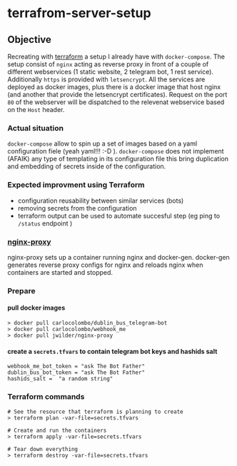 # terrafrom-server-setup

## Objective
Recreating with [terraform](https://www.terraform.io) a setup I already have with `docker-compose`. The setup consist of `nginx` acting as reverse proxy in front of a couple of different webservices (1 static website, 2 telegram bot, 1 rest service). Additionally `https` is provided with `letsencrypt`. All the services are deployed as docker images, plus there is a docker image that host nginx (and another that provide the letsencrypt certificates). Request on the port `80` of the webserver will be dispatched to the relevenat webservice based on the `Host` header.

### Actual situation
`docker-compose` allow to spin up a set of images based on a yaml configuration fiele (yeah yaml!!! :-D ). `docker-compose` does not implement (AFAIK) any type of templating in its configuration file this bring duplication and embedding of secrets inside of the configuration.

### Expected improvment using Terraform
- configuration reusability between similar services (bots)
- removing secrets from the configuration
- terraform output can be used to automate succesful step (eg ping to `/status` endpoint )

### [nginx-proxy](https://github.com/jwilder/nginx-proxy)
nginx-proxy sets up a container running nginx and docker-gen. docker-gen generates reverse proxy configs for nginx and reloads nginx when containers are started and stopped.



### Prepare

#### pull docker images 
```
> docker pull carlocolombo/dublin_bus_telegram-bot
> docker pull carlocolombo/webhook_me
> docker pull jwilder/nginx-proxy
```

#### create a `secrets.tfvars` to contain telegram bot keys and hashids salt

```
webhook_me_bot_token = "ask The Bot Father"
dublin_bus_bot_token = "ask The Bot Father"
hashids_salt =  "a random string"
```

### Terraform commands

```
# See the resource that terraform is planning to create
> terraform plan -var-file=secrets.tfvars

# Create and run the containers
> terraform apply -var-file=secrets.tfvars

# Tear down everything
> terraform destroy -var-file=secrets.tfvars
```
